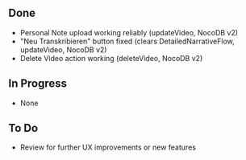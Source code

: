 ## Done
- Personal Note upload working reliably (updateVideo, NocoDB v2)
- "Neu Transkribieren" button fixed (clears DetailedNarrativeFlow, updateVideo, NocoDB v2)
- Delete Video action working (deleteVideo, NocoDB v2)

## In Progress
- None

## To Do
- Review for further UX improvements or new features
